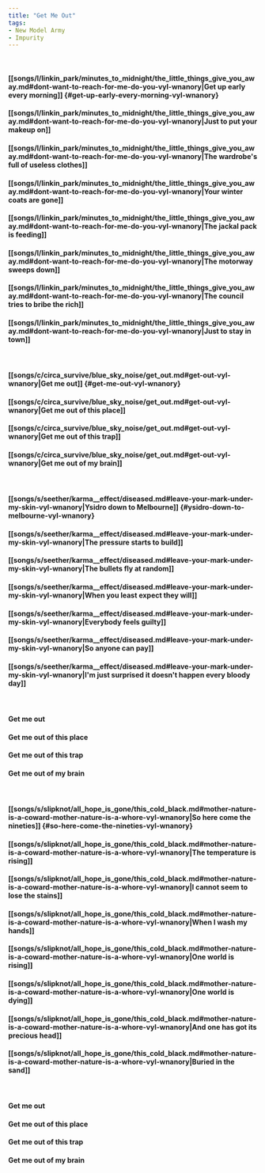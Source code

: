 ```yaml
---
title: "Get Me Out"
tags:
- New Model Army
- Impurity
---
```

&nbsp;
#### [[songs/l/linkin_park/minutes_to_midnight/the_little_things_give_you_away.md#dont-want-to-reach-for-me-do-you-vyl-wnanory|Get up early every morning]] {#get-up-early-every-morning-vyl-wnanory}
#### [[songs/l/linkin_park/minutes_to_midnight/the_little_things_give_you_away.md#dont-want-to-reach-for-me-do-you-vyl-wnanory|Just to put your makeup on]]
#### [[songs/l/linkin_park/minutes_to_midnight/the_little_things_give_you_away.md#dont-want-to-reach-for-me-do-you-vyl-wnanory|The wardrobe's full of useless clothes]]
#### [[songs/l/linkin_park/minutes_to_midnight/the_little_things_give_you_away.md#dont-want-to-reach-for-me-do-you-vyl-wnanory|Your winter coats are gone]]
#### [[songs/l/linkin_park/minutes_to_midnight/the_little_things_give_you_away.md#dont-want-to-reach-for-me-do-you-vyl-wnanory|The jackal pack is feeding]]
#### [[songs/l/linkin_park/minutes_to_midnight/the_little_things_give_you_away.md#dont-want-to-reach-for-me-do-you-vyl-wnanory|The motorway sweeps down]]
#### [[songs/l/linkin_park/minutes_to_midnight/the_little_things_give_you_away.md#dont-want-to-reach-for-me-do-you-vyl-wnanory|The council tries to bribe the rich]]
#### [[songs/l/linkin_park/minutes_to_midnight/the_little_things_give_you_away.md#dont-want-to-reach-for-me-do-you-vyl-wnanory|Just to stay in town]]
&nbsp;
#### [[songs/c/circa_survive/blue_sky_noise/get_out.md#get-out-vyl-wnanory|Get me out]] {#get-me-out-vyl-wnanory}
#### [[songs/c/circa_survive/blue_sky_noise/get_out.md#get-out-vyl-wnanory|Get me out of this place]]
#### [[songs/c/circa_survive/blue_sky_noise/get_out.md#get-out-vyl-wnanory|Get me out of this trap]]
#### [[songs/c/circa_survive/blue_sky_noise/get_out.md#get-out-vyl-wnanory|Get me out of my brain]]
&nbsp;
#### [[songs/s/seether/karma__effect/diseased.md#leave-your-mark-under-my-skin-vyl-wnanory|Ysidro down to Melbourne]] {#ysidro-down-to-melbourne-vyl-wnanory}
#### [[songs/s/seether/karma__effect/diseased.md#leave-your-mark-under-my-skin-vyl-wnanory|The pressure starts to build]]
#### [[songs/s/seether/karma__effect/diseased.md#leave-your-mark-under-my-skin-vyl-wnanory|The bullets fly at random]]
#### [[songs/s/seether/karma__effect/diseased.md#leave-your-mark-under-my-skin-vyl-wnanory|When you least expect they will]]
#### [[songs/s/seether/karma__effect/diseased.md#leave-your-mark-under-my-skin-vyl-wnanory|Everybody feels guilty]]
#### [[songs/s/seether/karma__effect/diseased.md#leave-your-mark-under-my-skin-vyl-wnanory|So anyone can pay]]
#### [[songs/s/seether/karma__effect/diseased.md#leave-your-mark-under-my-skin-vyl-wnanory|I'm just surprised it doesn't happen every bloody day]]
&nbsp;
#### Get me out
#### Get me out of this place
#### Get me out of this trap
#### Get me out of my brain
&nbsp;
#### [[songs/s/slipknot/all_hope_is_gone/this_cold_black.md#mother-nature-is-a-coward-mother-nature-is-a-whore-vyl-wnanory|So here come the nineties]] {#so-here-come-the-nineties-vyl-wnanory}
#### [[songs/s/slipknot/all_hope_is_gone/this_cold_black.md#mother-nature-is-a-coward-mother-nature-is-a-whore-vyl-wnanory|The temperature is rising]]
#### [[songs/s/slipknot/all_hope_is_gone/this_cold_black.md#mother-nature-is-a-coward-mother-nature-is-a-whore-vyl-wnanory|I cannot seem to lose the stains]]
#### [[songs/s/slipknot/all_hope_is_gone/this_cold_black.md#mother-nature-is-a-coward-mother-nature-is-a-whore-vyl-wnanory|When I wash my hands]]
#### [[songs/s/slipknot/all_hope_is_gone/this_cold_black.md#mother-nature-is-a-coward-mother-nature-is-a-whore-vyl-wnanory|One world is rising]]
#### [[songs/s/slipknot/all_hope_is_gone/this_cold_black.md#mother-nature-is-a-coward-mother-nature-is-a-whore-vyl-wnanory|One world is dying]]
#### [[songs/s/slipknot/all_hope_is_gone/this_cold_black.md#mother-nature-is-a-coward-mother-nature-is-a-whore-vyl-wnanory|And one has got its precious head]]
#### [[songs/s/slipknot/all_hope_is_gone/this_cold_black.md#mother-nature-is-a-coward-mother-nature-is-a-whore-vyl-wnanory|Buried in the sand]]
&nbsp;
#### Get me out
#### Get me out of this place
#### Get me out of this trap
#### Get me out of my brain
